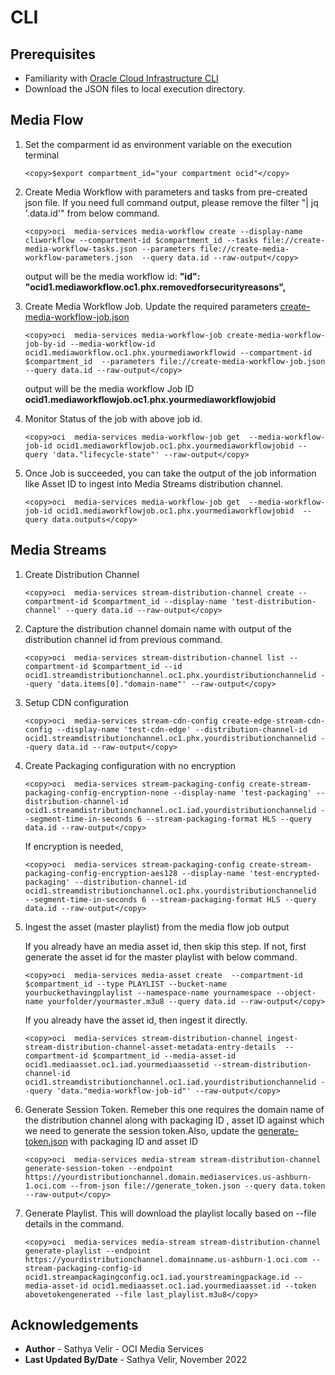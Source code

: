 # CLI 

## Prerequisites

- Familiarity with [Oracle Cloud Infrastructure CLI](https://docs.oracle.com/en-us/iaas/tools/oci-cli/3.19.0/oci_cli_docs/oci.html)
- Download the JSON files to local execution directory.


## Media Flow

1. Set the comparment id as environment variable on the execution terminal
   
   ```
   <copy>$export compartment_id="your compartment ocid"</copy>
   ```

2. Create Media Workflow with parameters and tasks from pre-created json file.
   If you need full command output, please remove the filter "| jq '.data.id'" from below command.

   ```
   <copy>oci  media-services media-workflow create --display-name cliworkflow --compartment-id $compartment_id --tasks file://create-media-workflow-tasks.json --parameters file://create-media-workflow-parameters.json  --query data.id --raw-output</copy>
   ```
    
   output will be the media workflow id:
    **"id": "ocid1.mediaworkflow.oc1.phx.removedforsecurityreasons",**

3. Create Media Workflow Job. Update the required parameters [create-media-workflow-job.json](cli-json/create-media-workflow-job.json)

   ```
   <copy>oci  media-services media-workflow-job create-media-workflow-job-by-id --media-workflow-id ocid1.mediaworkflow.oc1.phx.yourmediaworkflowid --compartment-id $compartment_id  --parameters file://create-media-workflow-job.json --query data.id --raw-output</copy>
   ```
   
   output will be the media workflow Job ID  **ocid1.mediaworkflowjob.oc1.phx.yourmediaworkflowjobid**

4. Monitor Status of the job with above job id.
   
   ```
   <copy>oci  media-services media-workflow-job get  --media-workflow-job-id ocid1.mediaworkflowjob.oc1.phx.yourmediaworkflowjobid --query 'data."lifecycle-state"' --raw-output</copy>
   ```

5. Once Job is succeeded, you can take the output of the job information like Asset ID to ingest into Media Streams distribution channel.

    ```
    <copy>oci  media-services media-workflow-job get  --media-workflow-job-id ocid1.mediaworkflowjob.oc1.phx.yourmediaworkflowjobid  --query data.outputs</copy>
    ```

## Media Streams

1. Create Distribution Channel
   
   ```
   <copy>oci  media-services stream-distribution-channel create --compartment-id $compartment_id --display-name 'test-distribution-channel' --query data.id --raw-output</copy>
   ```

2. Capture the distribution channel domain name with output of the distribution channel id from previous command.

   ```
   <copy>oci  media-services stream-distribution-channel list --compartment-id $compartment_id --id ocid1.streamdistributionchannel.oc1.phx.yourdistributionchannelid --query 'data.items[0]."domain-name"' --raw-output</copy>
   ```

3. Setup CDN configuration

   ```
   <copy>oci  media-services stream-cdn-config create-edge-stream-cdn-config --display-name 'test-cdn-edge' --distribution-channel-id ocid1.streamdistributionchannel.oc1.phx.yourdistributionchannelid --query data.id --raw-output</copy>
   ``` 

4. Create Packaging configuration with no encryption

   ```
   <copy>oci  media-services stream-packaging-config create-stream-packaging-config-encryption-none --display-name 'test-packaging' --distribution-channel-id ocid1.streamdistributionchannel.oc1.iad.yourdistributionchannelid --segment-time-in-seconds 6 --stream-packaging-format HLS --query data.id --raw-output</copy>
   ```
   If encryption is needed,

   ```
   <copy>oci  media-services stream-packaging-config create-stream-packaging-config-encryption-aes128 --display-name 'test-encrypted-packaging' --distribution-channel-id ocid1.streamdistributionchannel.oc1.phx.yourdistributionchannelid  --segment-time-in-seconds 6 --stream-packaging-format HLS --query data.id --raw-output</copy>
   ```

5. Ingest the asset (master playlist) from the media flow job output

   If you already have an media asset id, then skip this step.
   If not, first generate the asset id for the master playlist with below command.

   ```
   <copy>oci  media-services media-asset create  --compartment-id $compartment_id --type PLAYLIST --bucket-name yourbuckethavingplaylist --namespace-name yournamespace --object-name yourfolder/yourmaster.m3u8 --query data.id --raw-output</copy>
   ```

    If you already have the asset id, then ingest it directly.

    ```
    <copy>oci  media-services stream-distribution-channel ingest-stream-distribution-channel-asset-metadata-entry-details  --compartment-id $compartment_id --media-asset-id ocid1.mediaasset.oc1.iad.yourmediaassetid --stream-distribution-channel-id ocid1.streamdistributionchannel.oc1.iad.yourdistributionchannelid --query 'data."media-workflow-job-id"' --raw-output</copy>
    ```

6. Generate Session Token. Remeber this one requires the domain name of the distribution channel along with packaging ID , asset ID against which we need to generate the session token.Also, update the [generate-token.json](cli-json/generate_token.json) with packaging ID and asset ID 

   ```
   <copy>oci  media-services media-stream stream-distribution-channel generate-session-token --endpoint https://yourdistributionchannel.domain.mediaservices.us-ashburn-1.oci.com --from-json file://generate_token.json --query data.token --raw-output</copy>
   ```

7. Generate Playlist. This will download the playlist locally based on --file details in the command. 
   
   ```
   <copy>oci  media-services media-stream stream-distribution-channel generate-playlist --endpoint https://yourdistributionchannel.domainname.us-ashburn-1.oci.com --stream-packaging-config-id ocid1.streampackagingconfig.oc1.iad.yourstreamingpackage.id --media-asset-id ocid1.mediaasset.oc1.iad.yourmediaasset.id --token abovetokengenerated --file last_playlist.m3u8</copy>
   ```

## Acknowledgements
- **Author** - Sathya Velir - OCI Media Services
- **Last Updated By/Date** - Sathya Velir, November 2022

